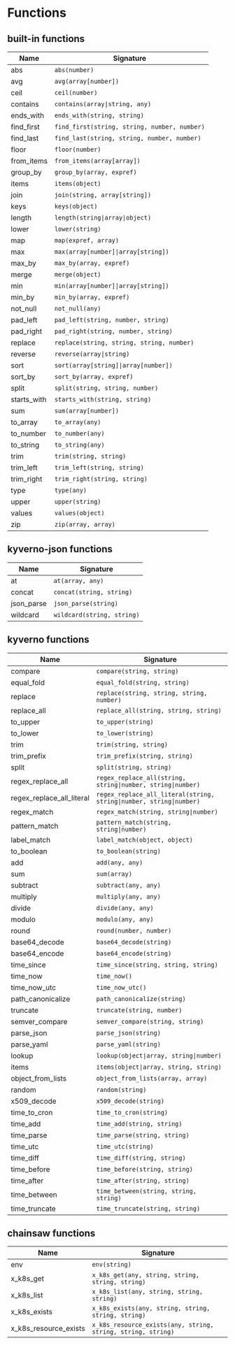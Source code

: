 # Functions

## built-in functions

| Name | Signature |
|---|---|
| abs | `abs(number)` |
| avg | `avg(array[number])` |
| ceil | `ceil(number)` |
| contains | `contains(array\|string, any)` |
| ends_with | `ends_with(string, string)` |
| find_first | `find_first(string, string, number, number)` |
| find_last | `find_last(string, string, number, number)` |
| floor | `floor(number)` |
| from_items | `from_items(array[array])` |
| group_by | `group_by(array, expref)` |
| items | `items(object)` |
| join | `join(string, array[string])` |
| keys | `keys(object)` |
| length | `length(string\|array\|object)` |
| lower | `lower(string)` |
| map | `map(expref, array)` |
| max | `max(array[number]\|array[string])` |
| max_by | `max_by(array, expref)` |
| merge | `merge(object)` |
| min | `min(array[number]\|array[string])` |
| min_by | `min_by(array, expref)` |
| not_null | `not_null(any)` |
| pad_left | `pad_left(string, number, string)` |
| pad_right | `pad_right(string, number, string)` |
| replace | `replace(string, string, string, number)` |
| reverse | `reverse(array\|string)` |
| sort | `sort(array[string]\|array[number])` |
| sort_by | `sort_by(array, expref)` |
| split | `split(string, string, number)` |
| starts_with | `starts_with(string, string)` |
| sum | `sum(array[number])` |
| to_array | `to_array(any)` |
| to_number | `to_number(any)` |
| to_string | `to_string(any)` |
| trim | `trim(string, string)` |
| trim_left | `trim_left(string, string)` |
| trim_right | `trim_right(string, string)` |
| type | `type(any)` |
| upper | `upper(string)` |
| values | `values(object)` |
| zip | `zip(array, array)` |

## kyverno-json functions

| Name | Signature |
|---|---|
| at | `at(array, any)` |
| concat | `concat(string, string)` |
| json_parse | `json_parse(string)` |
| wildcard | `wildcard(string, string)` |

## kyverno functions

| Name | Signature |
|---|---|
| compare | `compare(string, string)` |
| equal_fold | `equal_fold(string, string)` |
| replace | `replace(string, string, string, number)` |
| replace_all | `replace_all(string, string, string)` |
| to_upper | `to_upper(string)` |
| to_lower | `to_lower(string)` |
| trim | `trim(string, string)` |
| trim_prefix | `trim_prefix(string, string)` |
| split | `split(string, string)` |
| regex_replace_all | `regex_replace_all(string, string\|number, string\|number)` |
| regex_replace_all_literal | `regex_replace_all_literal(string, string\|number, string\|number)` |
| regex_match | `regex_match(string, string\|number)` |
| pattern_match | `pattern_match(string, string\|number)` |
| label_match | `label_match(object, object)` |
| to_boolean | `to_boolean(string)` |
| add | `add(any, any)` |
| sum | `sum(array)` |
| subtract | `subtract(any, any)` |
| multiply | `multiply(any, any)` |
| divide | `divide(any, any)` |
| modulo | `modulo(any, any)` |
| round | `round(number, number)` |
| base64_decode | `base64_decode(string)` |
| base64_encode | `base64_encode(string)` |
| time_since | `time_since(string, string, string)` |
| time_now | `time_now()` |
| time_now_utc | `time_now_utc()` |
| path_canonicalize | `path_canonicalize(string)` |
| truncate | `truncate(string, number)` |
| semver_compare | `semver_compare(string, string)` |
| parse_json | `parse_json(string)` |
| parse_yaml | `parse_yaml(string)` |
| lookup | `lookup(object\|array, string\|number)` |
| items | `items(object\|array, string, string)` |
| object_from_lists | `object_from_lists(array, array)` |
| random | `random(string)` |
| x509_decode | `x509_decode(string)` |
| time_to_cron | `time_to_cron(string)` |
| time_add | `time_add(string, string)` |
| time_parse | `time_parse(string, string)` |
| time_utc | `time_utc(string)` |
| time_diff | `time_diff(string, string)` |
| time_before | `time_before(string, string)` |
| time_after | `time_after(string, string)` |
| time_between | `time_between(string, string, string)` |
| time_truncate | `time_truncate(string, string)` |

## chainsaw functions

| Name | Signature |
|---|---|
| env | `env(string)` |
| x_k8s_get | `x_k8s_get(any, string, string, string, string)` |
| x_k8s_list | `x_k8s_list(any, string, string, string)` |
| x_k8s_exists | `x_k8s_exists(any, string, string, string, string)` |
| x_k8s_resource_exists | `x_k8s_resource_exists(any, string, string, string, string)` |
